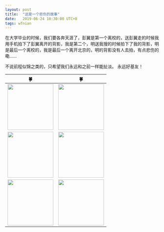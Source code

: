 ```yaml
---
layout: post
title:  "这是一个悲伤的故事"
date:   2019-06-24 10:30:00 UTC+8
tags: wfnian
---
```


在大学毕业的时候，我们要各奔天涯了，彭翼是第一个离校的，送彭翼走的时候我用手机拍下了彭翼离开的背影，我是第二个，明送我搜的时候拍下了我的背影，明是最后一个离校的，我是最后一个离开北京的，明的背影没有人去拍，有点悲伤的嘞……  

不说前程似锦之类的，只希望我们永远和之前一样能扯淡。 
永远好基友！ 









| 🍀                                                                        | 🍀                                                                        |
| ------------------------------------------------------------------------ | ------------------------------------------------------------------------ |
| <img src="https://p.pstatp.com/origin/ff5a000067e38335d1b8" width="150"> | <img src="https://p.pstatp.com/origin/ff8900006dc7c6df21f8" width="150"> |
| <img src="https://p.pstatp.com/origin/ffd400006fdabc0a1e98" width="150"> | <img src="https://p.pstatp.com/origin/feb60000cabdc80651d7" width="150"> |
| <img src="https://p.pstatp.com/origin/fe97000121ed38db2bb5" width="150"> | <img src="https://p.pstatp.com/origin/fe7c00009d46d58c0e35" width="150"> |


